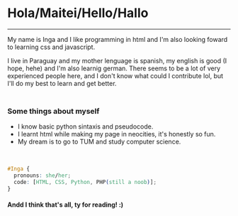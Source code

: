 <h1 color: #FFE8D8;>Hola/Maitei/Hello/Hallo</h1>  <hr style="width: 100%" color="magenta"/>
 <p> My name is Inga and I like programming in html and I'm also looking foward to learning css and javascript. </p>
 <p>I live in Paraguay and my mother lenguage is spanish, my english is good (I hope, hehe) and I'm also learnig german. There seems to be a lot of very experienced people here, and I don't know what could I contribute lol, but I'll do my best to learn and get better. </p>
 <img src="https://adriansblinkiecollection.neocities.org/dividers/rainbowchangedivider.gif" width=1000 height=7>
<!---
dang it why cant i color the text im gonna cry
 --->
<section><h3>Some things about myself</h3>
<ul id="ul-circle">
<li>I know basic python sintaxis and pseudocode.</li>  
<li>I learnt html while making my page in neocities, it's honestly so fun.</li>
<li>My dream is to go to TUM and study computer science.</li>
</ul>
</section>
<img src="https://blinkies.neocities.org/b/display/0150-alligator.gif" width=100 height=15> <img src="https://blinkies.neocities.org/b/display/0033-confused.gif" width=100 height=15> <img src="https://blinkies.neocities.org/b/display/0022-iheart.gif" width=100 height=15> <img src="https://adriansblinkiecollection.neocities.org/k18.gif" width=100 height=15>


```css
#Inga {
  pronouns: she/her;
  code: [HTML, CSS, Python, PHP(still a noob)];
}
```
<footer>
<h4>Andd I think that's all, ty for reading! :) </h4>
</footer>
